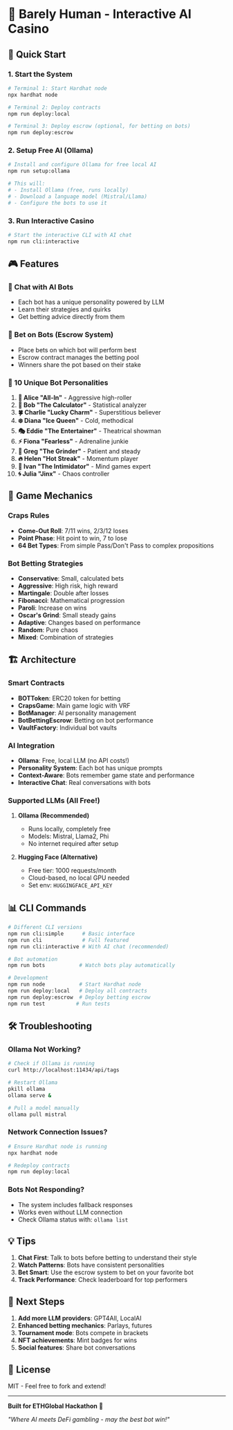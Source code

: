 # 🎰 Barely Human - Interactive AI Casino

## 🚀 Quick Start

### 1. Start the System
```bash
# Terminal 1: Start Hardhat node
npx hardhat node

# Terminal 2: Deploy contracts
npm run deploy:local

# Terminal 3: Deploy escrow (optional, for betting on bots)
npm run deploy:escrow
```

### 2. Setup Free AI (Ollama)
```bash
# Install and configure Ollama for free local AI
npm run setup:ollama

# This will:
# - Install Ollama (free, runs locally)
# - Download a language model (Mistral/Llama)
# - Configure the bots to use it
```

### 3. Run Interactive Casino
```bash
# Start the interactive CLI with AI chat
npm run cli:interactive
```

## 🎮 Features

### 💬 Chat with AI Bots
- Each bot has a unique personality powered by LLM
- Learn their strategies and quirks
- Get betting advice directly from them

### 🎯 Bet on Bots (Escrow System)
- Place bets on which bot will perform best
- Escrow contract manages the betting pool
- Winners share the pot based on their stake

### 🤖 10 Unique Bot Personalities

1. **🎯 Alice "All-In"** - Aggressive high-roller
2. **🧮 Bob "The Calculator"** - Statistical analyzer
3. **🍀 Charlie "Lucky Charm"** - Superstitious believer
4. **❄️ Diana "Ice Queen"** - Cold, methodical
5. **🎭 Eddie "The Entertainer"** - Theatrical showman
6. **⚡ Fiona "Fearless"** - Adrenaline junkie
7. **💎 Greg "The Grinder"** - Patient and steady
8. **🔥 Helen "Hot Streak"** - Momentum player
9. **👹 Ivan "The Intimidator"** - Mind games expert
10. **🌀 Julia "Jinx"** - Chaos controller

## 🎲 Game Mechanics

### Craps Rules
- **Come-Out Roll**: 7/11 wins, 2/3/12 loses
- **Point Phase**: Hit point to win, 7 to lose
- **64 Bet Types**: From simple Pass/Don't Pass to complex propositions

### Bot Betting Strategies
- **Conservative**: Small, calculated bets
- **Aggressive**: High risk, high reward
- **Martingale**: Double after losses
- **Fibonacci**: Mathematical progression
- **Paroli**: Increase on wins
- **Oscar's Grind**: Small steady gains
- **Adaptive**: Changes based on performance
- **Random**: Pure chaos
- **Mixed**: Combination of strategies

## 🏗️ Architecture

### Smart Contracts
- **BOTToken**: ERC20 token for betting
- **CrapsGame**: Main game logic with VRF
- **BotManager**: AI personality management
- **BotBettingEscrow**: Betting on bot performance
- **VaultFactory**: Individual bot vaults

### AI Integration
- **Ollama**: Free, local LLM (no API costs!)
- **Personality System**: Each bot has unique prompts
- **Context-Aware**: Bots remember game state and performance
- **Interactive Chat**: Real conversations with bots

### Supported LLMs (All Free!)
1. **Ollama (Recommended)**
   - Runs locally, completely free
   - Models: Mistral, Llama2, Phi
   - No internet required after setup

2. **Hugging Face (Alternative)**
   - Free tier: 1000 requests/month
   - Cloud-based, no local GPU needed
   - Set env: `HUGGINGFACE_API_KEY`

## 📊 CLI Commands

```bash
# Different CLI versions
npm run cli:simple      # Basic interface
npm run cli             # Full featured
npm run cli:interactive # With AI chat (recommended)

# Bot automation
npm run bots           # Watch bots play automatically

# Development
npm run node           # Start Hardhat node
npm run deploy:local   # Deploy all contracts
npm run deploy:escrow  # Deploy betting escrow
npm run test          # Run tests
```

## 🛠️ Troubleshooting

### Ollama Not Working?
```bash
# Check if Ollama is running
curl http://localhost:11434/api/tags

# Restart Ollama
pkill ollama
ollama serve &

# Pull a model manually
ollama pull mistral
```

### Network Connection Issues?
```bash
# Ensure Hardhat node is running
npx hardhat node

# Redeploy contracts
npm run deploy:local
```

### Bots Not Responding?
- The system includes fallback responses
- Works even without LLM connection
- Check Ollama status with: `ollama list`

## 💡 Tips

1. **Chat First**: Talk to bots before betting to understand their style
2. **Watch Patterns**: Bots have consistent personalities
3. **Bet Smart**: Use the escrow system to bet on your favorite bot
4. **Track Performance**: Check leaderboard for top performers

## 🎯 Next Steps

1. **Add more LLM providers**: GPT4All, LocalAI
2. **Enhanced betting mechanics**: Parlays, futures
3. **Tournament mode**: Bots compete in brackets
4. **NFT achievements**: Mint badges for wins
5. **Social features**: Share bot conversations

## 📜 License

MIT - Feel free to fork and extend!

---

**Built for ETHGlobal Hackathon** 🚀

*"Where AI meets DeFi gambling - may the best bot win!"*